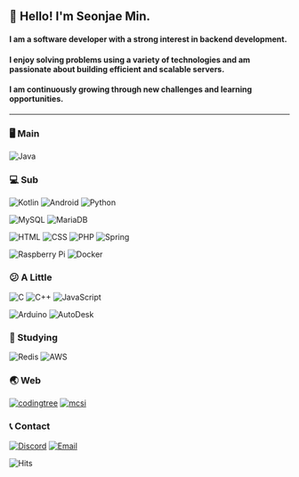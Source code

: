 ## 👋 Hello! I'm Seonjae Min.
#### I am a software developer with a strong interest in backend development.
#### I enjoy solving problems using a variety of technologies and am passionate about building efficient and scalable servers.
#### I am continuously growing through new challenges and learning opportunities.

---

### 🖥 Main
![Java](https://img.shields.io/badge/Java-FE5000?style=for-the-badge&logo=openjdk&logoColor=white)

### 💻 Sub
![Kotlin](https://img.shields.io/badge/Kotlin-7F52FF?style=for-the-badge&logo=kotlin&logoColor=white)
![Android](https://img.shields.io/badge/Android-3DDC84?style=for-the-badge&logo=android&logoColor=white)
![Python](https://img.shields.io/badge/Python-3776AB?style=for-the-badge&logo=python&logoColor=white)

![MySQL](https://img.shields.io/badge/MySQL-4479A1?style=for-the-badge&logo=mysql&logoColor=white)
![MariaDB](https://img.shields.io/badge/MariaDB-1F305F?style=for-the-badge&logo=mariadb&logoColor=white)

![HTML](https://img.shields.io/badge/HTML-E34F26?style=for-the-badge&logo=html5&logoColor=white)
![CSS](https://img.shields.io/badge/CSS-F43059?style=for-the-badge&logo=csswizardry&logoColor=white)
![PHP](https://img.shields.io/badge/PHP-777BB4?style=for-the-badge&logo=php&logoColor=white)
![Spring](https://img.shields.io/badge/Spring-6DB33F?style=for-the-badge&logo=spring&logoColor=white)

![Raspberry Pi](https://img.shields.io/badge/Raspberry%20Pi-A22846?style=for-the-badge&logo=raspberrypi&logoColor=white)
![Docker](https://img.shields.io/badge/Docker-2496ED?style=for-the-badge&logo=docker&logoColor=white)

### 😕 A Little
![C](https://img.shields.io/badge/C-00599C?style=for-the-badge&logo=c&logoColor=white)
![C++](https://img.shields.io/badge/C%2B%2B-00599C?style=for-the-badge&logo=c%2B%2B&logoColor=white)
![JavaScript](https://img.shields.io/badge/JavaScript-C9AE00?style=for-the-badge&logo=javascript&logoColor=white)

![Arduino](https://img.shields.io/badge/Arduino-00979D?style=for-the-badge&logo=arduino&logoColor=white)
![AutoDesk](https://img.shields.io/badge/AutoDesk-000000?style=for-the-badge&logo=autodesk&logoColor=white)

### 📝 Studying
![Redis](https://img.shields.io/badge/Redis-DC382D?style=for-the-badge&logo=redis&logoColor=white)
![AWS](https://img.shields.io/badge/AWS-232F3E?style=for-the-badge&logo=amazonaws&logoColor=white)

### 🌏 Web
[![codingtree](https://img.shields.io/badge/codingtree.kr-00BF6F?style=for-the-badge&logo=leaflet&logoColor=white)](https://codingtree.kr/)
[![mcsi](https://img.shields.io/badge/mc--server.info-809CC9?style=for-the-badge&logo=serverless&logoColor=white)](https://mc-server.info)

### 📞 Contact
[![Discord](https://img.shields.io/badge/discord-5865F2?style=for-the-badge&logo=discord&logoColor=white)](https://discord.com/users/minseonjae)
[![Email](https://img.shields.io/badge/email-000000?style=for-the-badge&logo=maildotru&logoColor=white)](mailto:minseonjae@naver.com)

![Hits](https://hits.seeyoufarm.com/api/count/incr/badge.svg?url=https%3A%2F%2Fgithub.com%2Fminseonjae&count_bg=%2311D3FF&title_bg=%23555555&icon=&icon_color=%23E7E7E7&title=hits&edge_flat=false)
